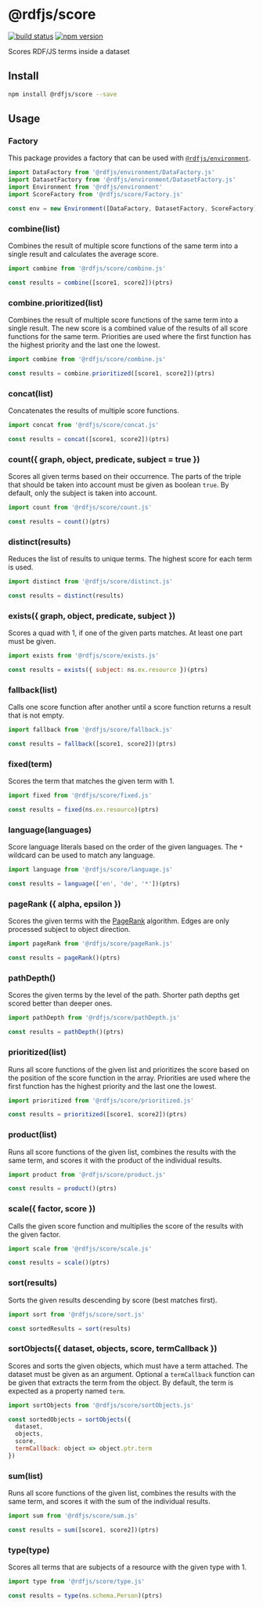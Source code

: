 # @rdfjs/score
[![build status](https://img.shields.io/github/actions/workflow/status/rdfjs-base/score/test.yaml?branch=master)](https://github.com/rdfjs-base/score/actions/workflows/test.yaml)
[![npm version](https://img.shields.io/npm/v/@rdfjs/score.svg)](https://www.npmjs.com/package/@rdfjs/score)

Scores RDF/JS terms inside a dataset

## Install

```bash
npm install @rdfjs/score --save
```

## Usage

### Factory

This package provides a factory that can be used with [`@rdfjs/environment`](https://github.com/rdfjs-base/environment).

```javascript
import DataFactory from '@rdfjs/environment/DataFactory.js'
import DatasetFactory from '@rdfjs/environment/DatasetFactory.js'
import Environment from '@rdfjs/environment'
import ScoreFactory from '@rdfjs/score/Factory.js'

const env = new Environment([DataFactory, DatasetFactory, ScoreFactory])
```

### combine(list)

Combines the result of multiple score functions of the same term into a single result and calculates the average score.

```javascript
import combine from '@rdfjs/score/combine.js'

const results = combine([score1, score2])(ptrs)
```

### combine.prioritized(list)

Combines the result of multiple score functions of the same term into a single result.
The new score is a combined value of the results of all score functions for the same term.
Priorities are used where the first function has the highest priority and the last one the lowest.

```javascript
import combine from '@rdfjs/score/combine.js'

const results = combine.prioritized([score1, score2])(ptrs)
```

### concat(list)

Concatenates the results of multiple score functions.

```javascript
import concat from '@rdfjs/score/concat.js'

const results = concat([score1, score2])(ptrs)
```

### count({ graph, object, predicate, subject = true })

Scores all given terms based on their occurrence.
The parts of the triple that should be taken into account must be given as boolean `true`.
By default, only the subject is taken into account.

```javascript
import count from '@rdfjs/score/count.js'

const results = count()(ptrs)
```

### distinct(results)

Reduces the list of results to unique terms.
The highest score for each term is used.

```javascript
import distinct from '@rdfjs/score/distinct.js'

const results = distinct(results)
```

### exists({ graph, object, predicate, subject })

Scores a quad with 1, if one of the given parts matches.
At least one part must be given.

```javascript
import exists from '@rdfjs/score/exists.js'

const results = exists({ subject: ns.ex.resource })(ptrs)
```

### fallback(list)

Calls one score function after another until a score function returns a result that is not empty.

```javascript
import fallback from '@rdfjs/score/fallback.js'

const results = fallback([score1, score2])(ptrs)
```

### fixed(term)

Scores the term that matches the given term with 1. 

```javascript
import fixed from '@rdfjs/score/fixed.js'

const results = fixed(ns.ex.resource)(ptrs)
```

### language(languages)

Score language literals based on the order of the given languages.
The `*` wildcard can be used to match any language.

```javascript
import language from '@rdfjs/score/language.js'

const results = language(['en', 'de', '*'])(ptrs)
```

### pageRank ({ alpha, epsilon })

Scores the given terms with the [PageRank](https://en.wikipedia.org/wiki/PageRank) algorithm.
Edges are only processed subject to object direction.

```javascript
import pageRank from '@rdfjs/score/pageRank.js'

const results = pageRank()(ptrs)
```

### pathDepth()

Scores the given terms by the level of the path.
Shorter path depths get scored better than deeper ones. 

```javascript
import pathDepth from '@rdfjs/score/pathDepth.js'

const results = pathDepth()(ptrs)
```

### prioritized(list)

Runs all score functions of the given list and prioritizes the score based on the position of the score function in the array.
Priorities are used where the first function has the highest priority and the last one the lowest.

```javascript
import prioritized from '@rdfjs/score/prioritized.js'

const results = prioritized([score1, score2])(ptrs)
```

### product(list)

Runs all score functions of the given list, combines the results with the same term, and scores it with the product of the individual results.

```javascript
import product from '@rdfjs/score/product.js'

const results = product()(ptrs)
```

### scale({ factor, score })

Calls the given score function and multiplies the score of the results with the given factor.

```javascript
import scale from '@rdfjs/score/scale.js'

const results = scale()(ptrs)
```

### sort(results)

Sorts the given results descending by score (best matches first).

```javascript
import sort from '@rdfjs/score/sort.js'

const sortedResults = sort(results)
```

### sortObjects({ dataset, objects, score, termCallback })

Scores and sorts the given objects, which must have a term attached.
The dataset must be given as an argument.
Optional a `termCallback` function can be given that extracts the term from the object.
By default, the term is expected as a property named `term`.

```javascript
import sortObjects from '@rdfjs/score/sortObjects.js'

const sortedObjects = sortObjects({
  dataset,
  objects,
  score,
  termCallback: object => object.ptr.term
})
```

### sum(list)

Runs all score functions of the given list, combines the results with the same term, and scores it with the sum of the individual results.

```javascript
import sum from '@rdfjs/score/sum.js'

const results = sum([score1, score2])(ptrs)
```

### type(type)

Scores all terms that are subjects of a resource with the given type with 1.

```javascript
import type from '@rdfjs/score/type.js'

const results = type(ns.schema.Person)(ptrs)
```
